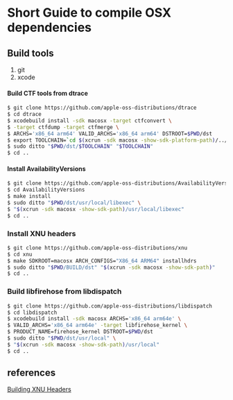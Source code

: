 # Short Guide to compile OSX dependencies

## Build tools
1. git
2. xcode

#### Build CTF tools from dtrace
```bash
$ git clone https://github.com/apple-oss-distributions/dtrace
$ cd dtrace
$ xcodebuild install -sdk macosx -target ctfconvert \
$ -target ctfdump -target ctfmerge \
$ ARCHS='x86_64 arm64' VALID_ARCHS='x86_64 arm64' DSTROOT=$PWD/dst
$ export TOOLCHAIN=`cd $(xcrun -sdk macosx -show-sdk-platform-path)/../../Toolchains/XcodeDefault.xctoolchain && pwd`
$ sudo ditto "$PWD/dst/$TOOLCHAIN" "$TOOLCHAIN"
$ cd ..
```
#### Install AvailabilityVersions
```bash
$ git clone https://github.com/apple-oss-distributions/AvailabilityVersions
$ cd AvailabilityVersions
$ make install
$ sudo ditto "$PWD/dst/usr/local/libexec" \
$ "$(xcrun -sdk macosx -show-sdk-path)/usr/local/libexec"
$ cd ..
```
### Install XNU headers
```bash
$ git clone https://github.com/apple-oss-distributions/xnu
$ cd xnu
$ make SDKROOT=macosx ARCH_CONFIGS="X86_64 ARM64" installhdrs
$ sudo ditto "$PWD/BUILD/dst" "$(xcrun -sdk macosx -show-sdk-path)"
$ cd ..
```
### Build libfirehose from libdispatch
```bash
$ git clone https://github.com/apple-oss-distributions/libdispatch
$ cd libdispatch
$ xcodebuild install -sdk macosx ARCHS='x86_64 arm64e' \
$ VALID_ARCHS='x86_64 arm64e' -target libfirehose_kernel \
$ PRODUCT_NAME=firehose_kernel DSTROOT=$PWD/dst
$ sudo ditto "$PWD/dst/usr/local" \
$ "$(xcrun -sdk macosx -show-sdk-path)/usr/local"
$ cd ..
```

## references
[Building XNU Headers]

[Building XNU Headers]: https://kernelshaman.blogspot.com/2021/02/building-xnu-for-macos-112-intel-apple.html
